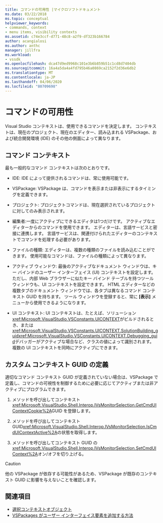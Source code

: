 ```yaml
---
title: コマンドの可用性 |マイクロソフトドキュメント
ms.date: 03/22/2018
ms.topic: conceptual
helpviewer_keywords:
- commands, context
- menu items, visibility contexts
ms.assetid: c74e3ccf-d771-48c8-a2f9-df323b166784
author: acangialosi
ms.author: anthc
manager: jillfra
ms.workload:
- vssdk
ms.openlocfilehash: dca47d9ed9968c101e3b6b859b51c1cd8d7404db
ms.sourcegitcommit: 16a4a5da4a4fd795b46a0869ca2152f2d36e6db2
ms.translationtype: MT
ms.contentlocale: ja-JP
ms.lasthandoff: 04/06/2020
ms.locfileid: "80709698"
---
```

# <a name="command-availability"></a>コマンドの可用性

Visual Studio コンテキストは、使用できるコマンドを決定します。 コンテキストは、現在のプロジェクト、現在のエディター、読み込まれる VSPackage、および統合開発環境 (IDE) のその他の側面によって異なります。

## <a name="command-contexts"></a>コマンド コンテキスト

最も一般的なコマンド コンテキストは次のとおりです。

- IDE: IDE によって提供されるコマンドは、常に使用可能です。

- VSPackage: VSPackage は、コマンドを表示または非表示にするタイミングを定義できます。

- プロジェクト: プロジェクトコマンドは、現在選択されているプロジェクトに対してのみ表示されます。

- 編集者:一度にアクティブにできるエディタは1つだけです。 アクティブなエディターからのコマンドを使用できます。 エディターは、言語サービスと密接に連携します。 言語サービスは、関連付けられたエディターのコンテキストでコマンドを処理する必要があります。

- ファイルの種類: エディターは、複数の種類のファイルを読み込むことができます。 使用可能なコマンドは、ファイルの種類によって異なります。

- アクティブ ウィンドウ: 最後のアクティブなドキュメント ウィンドウは、キー バインドのユーザー インターフェイス (UI) コンテキストを設定します。 ただし、内部 Web ブラウザーに似たキー バインド テーブルを持つツール ウィンドウも、UI コンテキストを設定できます。 HTML エディターなどの複数タブのドキュメント ウィンドウでは、各タブは異なるコマンド コンテキスト GUID を持ちます。 ツール ウィンドウを登録すると、常に **[表示]** メニューから使用できるようになります。

- UI コンテキスト: UI コンテキストは、たとえば、ソリューション<xref:Microsoft.VisualStudio.VSConstants.UICONTEXT>がビルドされるとき、または<xref:Microsoft.VisualStudio.VSConstants.UICONTEXT.SolutionBuilding_guid><xref:Microsoft.VisualStudio.VSConstants.UICONTEXT.Debugging_guid>デバッガーがアクティブな場合など、クラスの値によって識別されます。 複数の UI コンテキストを同時にアクティブにできます。

## <a name="define-custom-context-guids"></a>カスタム コンテキスト GUID の定義

適切なコマンド コンテキスト GUID が定義されていない場合は、VSPackage で定義し、コマンドの可視性を制御するために必要に応じてアクティブまたは非アクティブにプログラムできます。

1. メソッドを呼び出してコンテキスト<xref:Microsoft.VisualStudio.Shell.Interop.IVsMonitorSelection.GetCmdUIContextCookie%2A>GUID を登録します。

2. メソッドを呼び出してコンテキスト GUID<xref:Microsoft.VisualStudio.Shell.Interop.IVsMonitorSelection.IsCmdUIContextActive%2A>の状態を取得します。

3. メソッドを呼び出してコンテキスト GUID の<xref:Microsoft.VisualStudio.Shell.Interop.IVsMonitorSelection.SetCmdUIContext%2A>オン/オフを切り上げる。

> [!CAUTION]
> 他の VSPackage が依存する可能性があるため、VSPackage が既存のコンテキスト GUID に影響を与えないことを確認します。

## <a name="see-also"></a>関連項目

- [選択コンテキストオブジェクト](../../extensibility/internals/selection-context-objects.md)
- [VSPackages がユーザー インターフェイス要素を追加する方法](../../extensibility/internals/how-vspackages-add-user-interface-elements.md)
